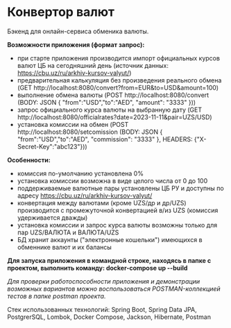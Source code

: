 # Конвертор валют


Бэкенд для онлайн-сервиса обменика валюты.


**Возможности приложения (формат запрос):**
- при старте приложения производится импорт официальных курсов валют ЦБ на сегодняшний день (источник данных: https://cbu.uz/ru/arkhiv-kursov-valyut/)
- предварительная калькуляция без произведения реального обмена (GET http://localhost:8080/convert?from=EUR&to=USD&amount=100)
- выполнение обмена валюты (POST http://localhost:8080/convert (BODY: JSON { "from":"USD","to":"AED", "amount": "3333" }))
- запрос официального курса валюты на выбранную дату (GET http://localhost:8080/officialrates?date=2023-11-11&pair=UZS/USD)
- установка комиссии на обмен (POST http://localhost:8080/setcomission (BODY: JSON { "from":"USD","to":"AED", "commission": "3333" }, HEADERS: {"X-Secret-Key":"abc123"}))


**Особенности:**
- комиссия по-умолчанию установлена 0%
- установка комиссии возможна в виде целого числа от 0 до 100
- поддерживаемые валютные пары установлены ЦБ РУ и доступны по адресу https://cbu.uz/ru/arkhiv-kursov-valyut/
- конвертация между валютами (кроме UZS/др и др/UZS) производится с промежуточной конвертацией в/из UZS (комиссия удерживается дважды)
- установка комиссии и запрос курса валюты возможны только для пар UZS/ВАЛЮТА и ВАЛЮТА/UZS
- БД хранит аккаунты ("электронные кошельки") имеющихся в обменнике валют и их балансы

**Для запуска приложения в командной строке, находясь в папке с проектом, выполнить команду: docker-compose up --build**

_Для проверки работоспособности приложения и демонстрации возможных вариантов можно воспользоваться POSTMAN-коллекцией тестов в папке postman проекта._


Стек использованных технологий: Spring Boot, Spring Data JPA, PostgrerSQL, Lombok, Docker Compose, Jackson, Hibernate, Postman
